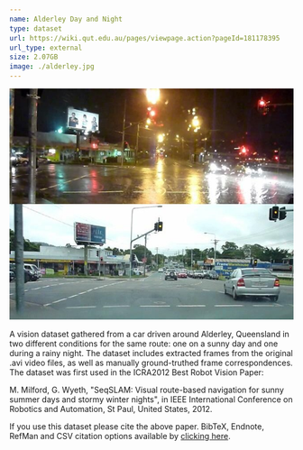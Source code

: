 ```yaml
---
name: Alderley Day and Night
type: dataset
url: https://wiki.qut.edu.au/pages/viewpage.action?pageId=181178395
url_type: external
size: 2.07GB
image: ./alderley.jpg
---
```


<p align="center"><img src="./alderley.jpg" alt="Alderley day and night sample image"/></p>

A vision dataset gathered from a car driven around Alderley, Queensland in two different conditions for the same route: one on a sunny day and one during a rainy night. The dataset includes extracted frames from the original .avi video files, as well as manually ground-truthed frame correspondences. The dataset was first used in the ICRA2012 Best Robot Vision Paper:

M. Milford, G. Wyeth, "SeqSLAM: Visual route-based navigation for sunny summer days and stormy winter nights", in IEEE International Conference on Robotics and Automation, St Paul, United States, 2012.

If you use this dataset please cite the above paper. BibTeX, Endnote, RefMan and CSV citation options available by [clicking here](http://scholar.google.com/citations?hl=en&user=TDSmCKgAAAAJ&citation_for_view=TDSmCKgAAAAJ:j3f4tGmQtD8C&view_op=view_citation).
